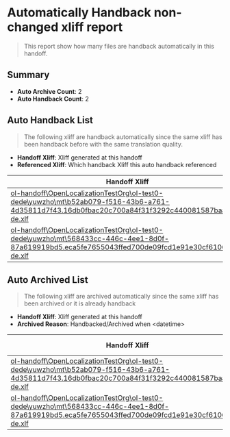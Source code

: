 # Automatically Handback non-changed xliff report
> This report show how many files are handback automatically in this handoff.

## Summary
* **Auto Archive Count**: 2
* **Auto Handback Count**: 2

## Auto Handback List
> The following xliff are handback automatically since the same xliff has been handback before with the same translation quality.

* **Handoff Xliff**: Xliff generated at this handoff
* **Referenced Xliff**: Which handback Xliff this auto handback referenced

| Handoff Xliff | Referenced Xliff | 
| --- | --- | 
| [ol-handoff\OpenLocalizationTestOrg\ol-test0-dede\yuwzho\mt\b52ab079-f516-43b6-a761-4d35811d7f43.16db0fbac20c700a84f31f3292c440081587baac.de-de.xlf](https://github.com/OpenLocalizationTestOrg/ol-test0-handoff/blob/2c0ee8835f2171e07f9ddde374693f39a674f468/ol-handoff/OpenLocalizationTestOrg/ol-test0-dede/yuwzho/mt/b52ab079-f516-43b6-a761-4d35811d7f43.16db0fbac20c700a84f31f3292c440081587baac.de-de.xlf) | [ol-handback\OpenLocalizationTestOrg\ol-test0-dede\yuwzho\mt\b52ab079-f516-43b6-a761-4d35811d7f43.16db0fbac20c700a84f31f3292c440081587baac.de-de.xlf](https://github.com/OpenLocalizationTestOrg/ol-test0-handback/blob/969d2a97ab2e4755777ca56486e94ef225cb8c18/ol-handback/OpenLocalizationTestOrg/ol-test0-dede/yuwzho/mt/b52ab079-f516-43b6-a761-4d35811d7f43.16db0fbac20c700a84f31f3292c440081587baac.de-de.xlf) | 
| [ol-handoff\OpenLocalizationTestOrg\ol-test0-dede\yuwzho\mt\568433cc-446c-4ee1-8d0f-87a619919bd5.eca5fe7655043ffed700de09fcd1e91e30cf6106.de-de.xlf](https://github.com/OpenLocalizationTestOrg/ol-test0-handoff/blob/2c0ee8835f2171e07f9ddde374693f39a674f468/ol-handoff/OpenLocalizationTestOrg/ol-test0-dede/yuwzho/mt/568433cc-446c-4ee1-8d0f-87a619919bd5.eca5fe7655043ffed700de09fcd1e91e30cf6106.de-de.xlf) | [ol-handback\OpenLocalizationTestOrg\ol-test0-dede\yuwzho\mt\568433cc-446c-4ee1-8d0f-87a619919bd5.eca5fe7655043ffed700de09fcd1e91e30cf6106.de-de.xlf](https://github.com/OpenLocalizationTestOrg/ol-test0-handback/blob/969d2a97ab2e4755777ca56486e94ef225cb8c18/ol-handback/OpenLocalizationTestOrg/ol-test0-dede/yuwzho/mt/568433cc-446c-4ee1-8d0f-87a619919bd5.eca5fe7655043ffed700de09fcd1e91e30cf6106.de-de.xlf) | 

## Auto Archived List
> The following xliff are archived automatically since the same xliff has been archived or it is already handback

* **Handoff Xliff**: Xliff generated at this handoff
* **Archived Reason**: Handbacked/Archived when &lt;datetime&gt;

| Handoff Xliff | Archived Reason | 
| --- | --- | 
| [ol-handoff\OpenLocalizationTestOrg\ol-test0-dede\yuwzho\mt\b52ab079-f516-43b6-a761-4d35811d7f43.16db0fbac20c700a84f31f3292c440081587baac.de-de.xlf](https://github.com/OpenLocalizationTestOrg/ol-test0-handoff/blob/2c0ee8835f2171e07f9ddde374693f39a674f468/ol-handoff/OpenLocalizationTestOrg/ol-test0-dede/yuwzho/mt/b52ab079-f516-43b6-a761-4d35811d7f43.16db0fbac20c700a84f31f3292c440081587baac.de-de.xlf) | Handbacked | 
| [ol-handoff\OpenLocalizationTestOrg\ol-test0-dede\yuwzho\mt\568433cc-446c-4ee1-8d0f-87a619919bd5.eca5fe7655043ffed700de09fcd1e91e30cf6106.de-de.xlf](https://github.com/OpenLocalizationTestOrg/ol-test0-handoff/blob/2c0ee8835f2171e07f9ddde374693f39a674f468/ol-handoff/OpenLocalizationTestOrg/ol-test0-dede/yuwzho/mt/568433cc-446c-4ee1-8d0f-87a619919bd5.eca5fe7655043ffed700de09fcd1e91e30cf6106.de-de.xlf) | Handbacked | 


